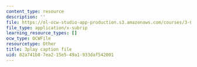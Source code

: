 ```yaml
---
content_type: resource
description: ''
file: https://ol-ocw-studio-app-production.s3.amazonaws.com/courses/3-091sc-introduction-to-solid-state-chemistry-fall-2010/82a741b87ea215e549a1933daf542001_giPLtjL0Mnc.srt
file_type: application/x-subrip
learning_resource_types: []
ocw_type: OCWFile
resourcetype: Other
title: 3play caption file
uid: 82a741b8-7ea2-15e5-49a1-933daf542001
---
```

